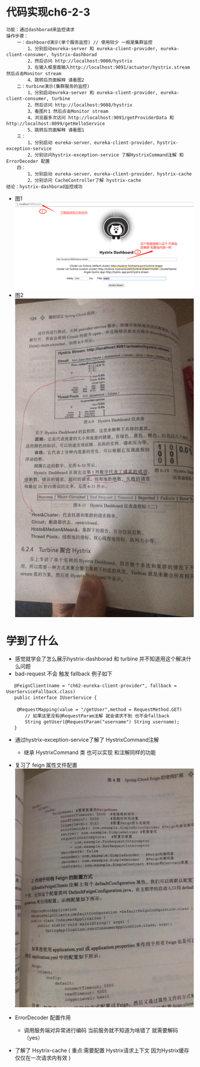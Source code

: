 # 代码实现ch6-2-3

```
功能：通过dashborad来监控请求
操作步骤：
    一：dashboard演示(单个服务监控) // 使用较少 一般是集群监控
        1、分别启动eureka-server 和 eureka-client-provider, eureka-client-consumer, hystrix-dashborad
        2、然后访问 http://localhost:9000/hystrix
        3、在输入框里面输入http://localhost:9091/actuator/hystrix.stream 然后点击Monitor stream
        4、跳转后页面解释 请看图2
    二：turbine演示(集群服务的监控)
        1、分别启动eureka-server 和 eureka-client-provider, eureka-client-consumer, turbine
        2、然后访问 http://localhost:9088/hystrix
        3、看图片1 然后点击Monitor stream
        4、浏览器多次访问 http://localhost:9091/getProviderData 和http://localhost:8099/getHelloService
        5、跳转后页面解释 请看图1
    三：
        1、分别启动 eureka-server、eureka-client-provider、hystrix-exception-service 
        2、分别访问hystrix-exception-service 了解HystrixCommand注解 和 ErrorDecoder 配置
    四：
        1、分别启动 eureka-server、eureka-client-provider、hystrix-cache 
        2、分别访问 CacheController了解 hystrix-cache
结论：hystrix-dashborad监控成功
```
- 图1
![image](https://github.com/keepclimbs/springcloud-notes/blob/master/img/623-2.png)
- 图2
![image](https://github.com/keepclimbs/springcloud-notes/blob/master/img/623-1.png)
# 学到了什么
- 感觉就学会了怎么展示hystrix-dashborad 和 turbine 并不知道用这个解决什么问题
- bad-request 不会 触发 fallback 例子如下

```
   @FeignClient(name = "ch62-eureka-client-provider", fallback = UserServiceFallback.class)
   public interface IUserService {
    
    @RequestMapping(value = "/getUser",method = RequestMethod.GET)
       // 如果这里没有@RequestParam注解 就会请求不到 也不会fallback
       String getUser(@RequestParam("username") String username); 
   } 
```
- 通过hystrix-exception-service了解了 HystrixCommand注解
    - 继承 HystrixCommand 类 也可以实现 和注解同样的功能
    
- 复习了 feign 属性文件配置
![image](https://github.com/keepclimbs/springcloud-notes/blob/master/img/623-3.png)

- ErrorDecoder 配置作用
    - 调用服务端对异常进行编码  当前服务就不知道为啥错了 就需要解码 （yes） 

- 了解了 Hsytrix-cache ( 重点:需要配置 Hystrix请求上下文 因为Hystrix缓存仅仅在一次请求内有效 )